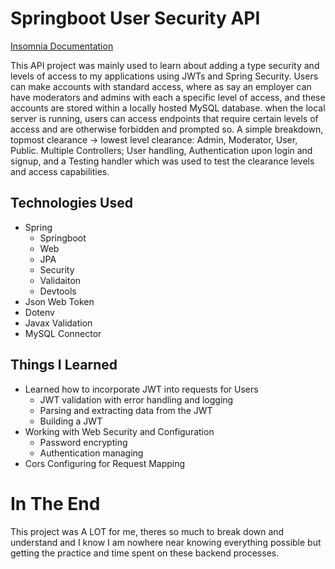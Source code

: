 # Springboot User Security API
[Insomnia Documentation](https://christianpari.github.io/Springboot-User-Security-API)

This API project was mainly used to learn about adding a type security and levels of access to my applications using JWTs and Spring Security. Users can make accounts with standard access, where as say an employer can have moderators and admins with each a specific level of access, and these accounts are stored within a locally hosted MySQL database. when the local server is running, users can access endpoints that require certain levels of access and are otherwise forbidden and prompted so. A simple breakdown, topmost clearance -> lowest level clearance: Admin, Moderator, User, Public. Multiple Controllers; User handling, Authentication upon login and signup, and a Testing handler which was used to test the clearance levels and access capabilities. 


## Technologies Used
- Spring
  - Springboot
  - Web
  - JPA
  - Security
  - Validaiton
  - Devtools
- Json Web Token
- Dotenv
- Javax Validation
- MySQL Connector


## Things I Learned
- Learned how to incorporate JWT into requests for Users
  - JWT validation with error handling and logging
  - Parsing and extracting data from the JWT
  - Building a JWT
- Working with Web Security and Configuration
  - Password encrypting
  - Authentication managing
- Cors Configuring for Request Mapping


# In The End
This project was A LOT for me, theres so much to break down and understand and I know I am nowhere near knowing everything possible but getting the practice and time spent on these backend processes.
